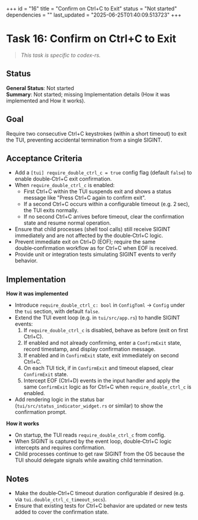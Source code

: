 +++
id = "16"
title = "Confirm on Ctrl+C to Exit"
status = "Not started"
dependencies = ""
last_updated = "2025-06-25T01:40:09.513723"
+++

# Task 16: Confirm on Ctrl+C to Exit

> *This task is specific to codex-rs.*

## Status

**General Status**: Not started  
**Summary**: Not started; missing Implementation details (How it was implemented and How it works).

## Goal

Require two consecutive Ctrl+C keystrokes (within a short timeout) to exit the TUI, preventing accidental termination from a single SIGINT.

## Acceptance Criteria

- Add a `[tui] require_double_ctrl_c = true` config flag (default `false`) to enable double‑Ctrl+C exit confirmation.
- When `require_double_ctrl_c` is enabled:
  - First Ctrl+C within the TUI suspends exit and shows a status message like "Press Ctrl+C again to confirm exit".
  - If a second Ctrl+C occurs within a configurable timeout (e.g. 2 sec), the TUI exits normally.
  - If no second Ctrl+C arrives before timeout, clear the confirmation state and resume normal operation.
- Ensure that child processes (shell tool calls) still receive SIGINT immediately and are not affected by the double‑Ctrl+C logic.
- Prevent immediate exit on Ctrl+D (EOF); require the same double‑confirmation workflow as for Ctrl+C when EOF is received.
- Provide unit or integration tests simulating SIGINT events to verify behavior.

## Implementation

**How it was implemented**  
- Introduce `require_double_ctrl_c: bool` in `ConfigToml` → `Config` under the `tui` section, with default `false`.
- Extend the TUI event loop (e.g. in `tui/src/app.rs`) to handle SIGINT events:
  1. If `require_double_ctrl_c` is disabled, behave as before (exit on first Ctrl+C).
  2. If enabled and not already confirming, enter a `ConfirmExit` state, record timestamp, and display confirmation message.
  3. If enabled and in `ConfirmExit` state, exit immediately on second Ctrl+C.
  4. On each TUI tick, if in `ConfirmExit` and timeout elapsed, clear `ConfirmExit` state.
  5. Intercept EOF (Ctrl+D) events in the input handler and apply the same `ConfirmExit` logic as for Ctrl+C when `require_double_ctrl_c` is enabled.
- Add rendering logic in the status bar (`tui/src/status_indicator_widget.rs` or similar) to show the confirmation prompt.

**How it works**  
- On startup, the TUI reads `require_double_ctrl_c` from config.
- When SIGINT is captured by the event loop, double‑Ctrl+C logic intercepts and requires confirmation.
- Child processes continue to get raw SIGINT from the OS because the TUI should delegate signals while awaiting child termination.

## Notes

- Make the double‑Ctrl+C timeout duration configurable if desired (e.g. via `tui.double_ctrl_c_timeout_secs`).
- Ensure that existing tests for Ctrl+C behavior are updated or new tests added to cover the confirmation state.
